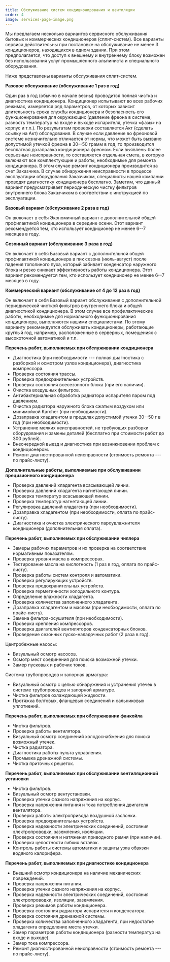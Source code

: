 ```yaml
---
title: Обслуживание систем кондиционирования и вентиляции
order: 4
image: services-page-image.png
---
```


Мы предлагаем несколько вариантов сервисного обслуживания бытовых и коммерческих кондиционеров (сплит-систем). Все варианты сервиса действительны при постановке на обслуживание не менее 3 кондиционеров, находящихся в одном здании. При этом предполагается, что доступ к внешнему и внутреннему блоку возможен без использования услуг промышленного альпиниста и специального оборудования.

Ниже представлены варианты обслуживания сплит-систем.

**Разовое обслуживание (обслуживание 1 раз в год)**

Один раз в год (обычно в начале весны) проводится полная чистка и диагностика кондиционера. Кондиционер испытывают во всех рабочих режимах, измеряется ряд параметров, от которых зависит длительность срока службы кондиционера и безопасность его функционирования для окружающих (давление фреона в системе, разность температур на входе и выходе испарителя, утечка «фазы» на корпус и т.п.). По результатам проверки составляется Акт (сделать ссылку на Акт) обследования. В случае если давление во фреоновой системе незначительно отличается от нормы, что может быть вызвано допустимой утечкой фреона в 30--50 грамм в год, то производится бесплатная дозаправка кондиционера фреоном. Если выявлены более серьезные неисправности, то составляется отдельная смета, в которую включают все комплектующие и работы, необходимые для ремонта кондиционера. В этом случае ремонт кондиционера производится за счет Заказчика. В случае обнаружения неисправности в процессе эксплуатации оборудования Заказчиком, специалисты нашей компании проводят диагностику кондиционера бесплатно. Заметим, что данный вариант предусматривает периодическую чистку фильтров внутреннего блока Заказчиком в соответствии с инструкцией по эксплуатации.

**Базовый вариант (обслуживание 2 раза в год)**

Он включает в себя Экономичный вариант с дополнительной общей профилактикой кондиционера в середине осени. Этот вариант рекомендуется тем, кто использует кондиционер не менее 6--7 месяцев в году.

**Сезонный вариант (обслуживание 3 раза в год)**

Он включает в себя Базовый вариант с дополнительной общей профилактикой кондиционера в пик сезона (июль-август) после падения тополиного пуха, который забивает конденсатор наружного блока и резко снижает эффективность работы кондиционера. Этот вариант рекомендуется тем, кто использует кондиционер не менее 6--7 месяцев в году.

**Коммерческий вариант (обслуживание от 4 до 12 раз в год)**

Он включает в себя Базовый вариант обслуживания с дополнительной периодической чисткой фильтров внутреннего блока и общей диагностикой кондиционера. В этом случае все профилактические работы, необходимые для нормального функционирования кондиционера, выполняются нашими специалистами. По этому варианту рекомендуется обслуживать кондиционеры, работающие круглый год, например, расположенные в серверных, помещениях с высокоточной автоматикой и т.п.

**Перечень работ, выполняемых при обслуживании кондиционера**

- Диагностика (при необходимости --- полная диагностика с разборкой и осмотром узлов кондиционера), диагностика компрессора.
- Проверка состояния трассы.
- Проверка предохранительных устройств.
- Проверка состояния всесезонного блока (при его наличии).
- Очистка воздушных фильтров.
- Антибактериальная обработка радиатора испарителя паром под давлением.
- Очистка радиатора наружного блока сжатым воздухом или минимойкой Karcher (при необходимости).
- Дозаправка хладагентом в пределах допустимой утечки 30--50 г в год (при необходимости).
- Устранение мелких неисправностей, не требующих разборки оборудования и замены деталей (бесплатно при стоимости работ до 300 рублей).
- Внеочередной выезд и диагностика при возникновении проблем с кондиционером.
- Ремонт диагностированной неисправности (стоимость ремонта --- по прайс-листу).

**Дополнительные работы, выполняемые при обслуживании прецизионного кондиционера**

- Проверка давлений хладагента всасывающей линии.
- Проверка давлений хладагента нагнетающей линии.
- Проверка температур всасывающей линии.
- Проверка температур нагнетающей линии.
- Регулировка давлений хладагента (при необходимости).
- Дозаправка хладагентом (при необходимости, оплата по прайс-листу).
- Диагностика и очистка электрического пароувлажнителя кондиционера (дополнительная оплата).

**Перечень работ, выполняемых при обслуживании чиллера**

- Замеры рабочих параметров и их проверка на соответствие нормативным показателям.
- Проверка уровня масла в компрессорах.
- Тестирование масла на кислотность (1 раз в год, оплата по прайс-листу).
- Проверка работы систем контроля и автоматики.
- Проверка регулирующих устройств.
- Проверка предохранительных устройств.
- Проверка герметичности холодильного контура.
- Определение влажности хладагента.
- Проверка количества заполненного хладагента.
- Дозаправка хладагентом и маслом (при необходимости, оплата по прайс-листу).
- Замена фильтра-осушителя (при необходимости).
- Проверка крепления компрессоров.
- Проверка двигателей вентиляторов конденсаторных блоков.
- Проведение сезонных пуско-наладочных работ (2 раза в год).

Центробежные насосы:

- Визуальный осмотр насосов.
- Осмотр мест соединения для поиска возможной утечки.
- Замер пусковых и рабочих токов.

Система трубопроводов и запорная арматура:

- Визуальный осмотр с целью обнаружения и устранения утечек в системе трубопроводов и запорной арматуре.
- Чистка фильтров охлаждающей жидкости.
- Протяжка болтовых, фланцевых соединений и сальниковых уплотнений.

**Перечень работ, выполняемых при обслуживании фанкойла**

- Чистка фильтров.
- Проверка работы вентилятора.
- Визуальный осмотр соединений холодоснабжения для поиска возможный утечек.
- Чистка радиатора.
- Диагностика работы пульта управления.
- Промывка дренажной системы.
- Чистка приточных решеток.

**Перечень работ, выполняемых при обслуживании вентиляционной установки**

- Чистка фильтров.
- Визуальный осмотр вентустановки.
- Проверка утечки фазного напряжения на корпус.
- Проверка напряжения питания и тока потребления двигателя вентилятора.
- Проверка работы электропривода воздушной заслонки.
- Проверка предохранительных устройств.
- Проверка надежности электрических соединений, состояния электропроводки, заземления, изоляции.
- Проверка состояния и натяжения приводного ремня (при наличии).
- Проверка целостности гибких вставок.
- Контроль работы системы автоматики и защиты узла обвязки водяного калорифера.

 
**Перечень работ, выполняемых при диагностике кондиционера**

- Внешний осмотр кондиционера на наличие механических повреждений.
- Проверка напряжения питания.
- Проверка утечки фазного напряжения на корпус.
- Проверка надежности электрических соединений, состояния электропроводки, изоляции, заземления.
- Проверка режимов работы кондиционера.
- Проверка состояния радиатора испарителя и конденсатора.
- Проверка состояния дренажной системы.
- Проверка количества заполненного хладагента, при недостатке хладагента определение места утечки.
- Замер параметров работы кондиционера (разности температур на входе и выходе).
- Замер тока компрессора.
- Ремонт диагностированной неисправности (стоимость ремонта --- по прайс-листу).
